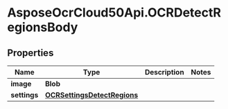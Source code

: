 # AsposeOcrCloud50Api.OCRDetectRegionsBody

## Properties

Name | Type | Description | Notes
------------ | ------------- | ------------- | -------------
**image** | **Blob** |  | 
**settings** | [**OCRSettingsDetectRegions**](OCRSettingsDetectRegions.md) |  | 


